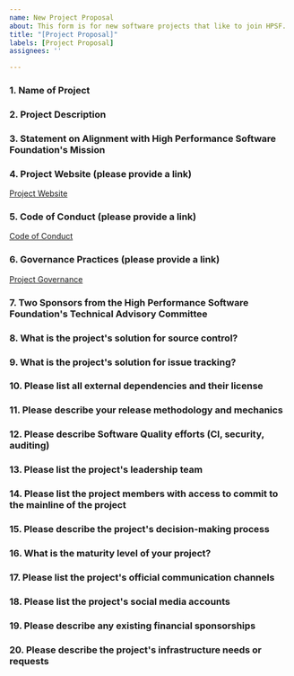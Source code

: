 ```yaml
---
name: New Project Proposal
about: This form is for new software projects that like to join HPSF.
title: "[Project Proposal]"
labels: [Project Proposal]
assignees: ''

---
```


### 1. Name of Project

### 2. Project Description

### 3. Statement on Alignment with High Performance Software Foundation's Mission

### 4. Project Website (please provide a link)

[Project Website](https://www.yoursite.org)

### 5. Code of Conduct (please provide a link)

[Code of Conduct](https://www.codeofconduct.org)

### 6. Governance Practices (please provide a link)

[Project Governance](https://www.projectgovernance.org)

### 7. Two Sponsors from the High Performance Software Foundation's Technical Advisory Committee

### 8. What is the project's solution for source control?

### 9. What is the project's solution for issue tracking?

### 10. Please list all external dependencies and their license

### 11. Please describe your release methodology and mechanics

### 12. Please describe Software Quality efforts (CI, security, auditing)

### 13. Please list the project's leadership team

### 14. Please list the project members with access to commit to the mainline of the project

### 15. Please describe the project's decision-making process

### 16. What is the maturity level of your project?

### 17. Please list the project's official communication channels

### 18. Please list the project's social media accounts

### 19. Please describe any existing financial sponsorships

### 20. Please describe the project's infrastructure needs or requests
